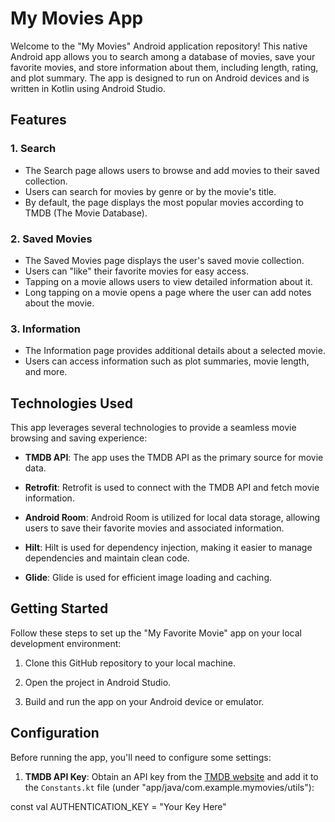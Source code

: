 # My Movies App

Welcome to the "My Movies" Android application repository! This native Android app allows you to search among a database of movies, save your favorite movies, and store information about them, including length, rating, and plot summary. The app is designed to run on Android devices and is written in Kotlin using Android Studio.

## Features

### 1. Search
- The Search page allows users to browse and add movies to their saved collection.
- Users can search for movies by genre or by the movie's title.
- By default, the page displays the most popular movies according to TMDB (The Movie Database).

### 2. Saved Movies
- The Saved Movies page displays the user's saved movie collection.
- Users can "like" their favorite movies for easy access.
- Tapping on a movie allows users to view detailed information about it.
- Long tapping on a movie opens a page where the user can add notes about the movie.

### 3. Information
- The Information page provides additional details about a selected movie.
- Users can access information such as plot summaries, movie length, and more.

## Technologies Used

This app leverages several technologies to provide a seamless movie browsing and saving experience:

- **TMDB API**: The app uses the TMDB API as the primary source for movie data.

- **Retrofit**: Retrofit is used to connect with the TMDB API and fetch movie information.

- **Android Room**: Android Room is utilized for local data storage, allowing users to save their favorite movies and associated information.

- **Hilt**: Hilt is used for dependency injection, making it easier to manage dependencies and maintain clean code.

- **Glide**: Glide is used for efficient image loading and caching.

## Getting Started

Follow these steps to set up the "My Favorite Movie" app on your local development environment:

1. Clone this GitHub repository to your local machine.

2. Open the project in Android Studio.

3. Build and run the app on your Android device or emulator.

## Configuration

Before running the app, you'll need to configure some settings:

1. **TMDB API Key**: Obtain an API key from the [TMDB website](https://www.themoviedb.org/documentation/api) and add it to the `Constants.kt` file (under "app/java/com.example.mymovies/utils"):

const val AUTHENTICATION_KEY = "Your Key Here"
